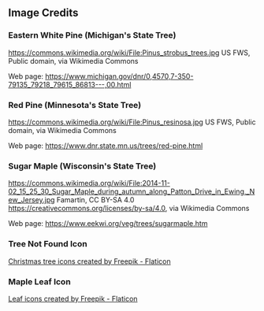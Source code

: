 ## Image Credits 

### Eastern White Pine (Michigan's State Tree)

https://commons.wikimedia.org/wiki/File:Pinus_strobus_trees.jpg
US FWS, Public domain, via Wikimedia Commons

Web page: https://www.michigan.gov/dnr/0,4570,7-350-79135_79218_79615_86813---,00.html

### Red Pine (Minnesota's State Tree)

https://commons.wikimedia.org/wiki/File:Pinus_resinosa.jpg
US FWS, Public domain, via Wikimedia Commons

Web page: https://www.dnr.state.mn.us/trees/red-pine.html

### Sugar Maple (Wisconsin's State Tree)

https://commons.wikimedia.org/wiki/File:2014-11-02_15_25_30_Sugar_Maple_during_autumn_along_Patton_Drive_in_Ewing,_New_Jersey.jpg
Famartin, CC BY-SA 4.0 <https://creativecommons.org/licenses/by-sa/4.0>, via Wikimedia Commons

Web page: https://www.eekwi.org/veg/trees/sugarmaple.htm

### Tree Not Found Icon

<a href="https://www.flaticon.com/free-icons/christmas-tree" title="christmas tree icons">Christmas tree icons created by Freepik - Flaticon</a>

### Maple Leaf Icon

<a href="https://www.flaticon.com/free-icons/leaf" title="leaf icons">Leaf icons created by Freepik - Flaticon</a>